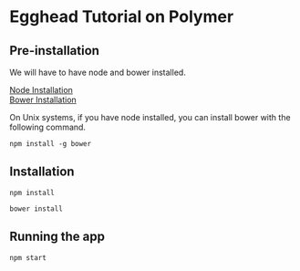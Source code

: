 # Egghead Tutorial on Polymer

## Pre-installation

We will have to have node and bower installed.

[Node Installation](https://nodejs.org/en/download/package-manager/)  
[Bower Installation](https://bower.io/#install-bower)

On Unix systems, if you have node installed, you can install bower with the following command.

`npm install -g bower`

## Installation

`npm install`

`bower install`

## Running the app

`npm start`
